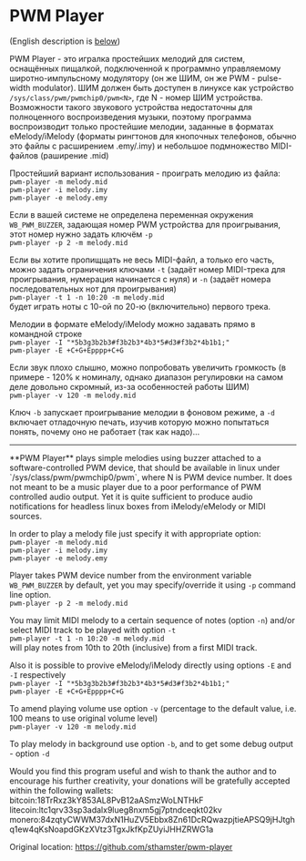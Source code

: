 PWM Player
==========

(English description is [below](#eng))  

PWM Player - это игралка простейших мелодий для систем, оснащённых пищалкой, подключенной к программно управляемому широтно-импульсному модулятору (он же ШИМ, он же PWM - pulse-width modulator).
ШИМ должен быть доступен в линуксе как устройство `/sys/class/pwm/pwmchip0/pwm<N>`, где N - номер ШИМ устройства.
Возможности такого звукового устройства недостаточны для полноценного воспроизведения музыки, поэтому программа воспроизводит только простейшие мелодии, заданные в форматах eMelody/iMelody (форматы рингтонов для кнопочных телефонов, обычно это файлы с расширением .emy/.imy) и небольшое подмножество MIDI-файлов (раширение .mid)

Простейший вариант использования - проиграть мелодию из файла:  
`pwm-player -m melody.mid`   
`pwm-player -i melody.imy`  
`pwm-player -e melody.emy`  

Если в вашей системе не определена переменная окружения `WB_PWM_BUZZER`, задающая номер PWM устройства для проигрывания, этот номер нужно задать ключём `-p`  
`pwm-player -p 2 -m melody.mid`   

Если вы хотите пропищщать не весь MIDI-файл, а только его часть, можно задать ограничения ключами `-t` (задаёт номер MIDI-трека для проигрывания, нумерация начинается с нуля) и `-n` (задаёт номера последовательных нот для проигрывания)  
`pwm-player -t 1 -n 10:20 -m melody.mid`  
будет играть ноты с 10-ой по 20-ю (включительно) первого трека.  

Мелодии в формате eMelody/iMelody можно задавать прямо в командной строке  
`pwm-player -I "*5b3g3b2b3#f3b2b3*4b3*5#d3#f3b2*4b1b1;"`  
`pwm-player -E +C+G+Epppp+C+G`  

Если звук плохо слышно, можно попробовать увеличить громкость (в примере - 120% к номиналу, однако диапазон регулировки на самом деле довольно скромный, из-за особенностей работы ШИМ)  
`pwm-player -v 120 -m melody.mid`   

Ключ `-b` запускает проигрывание мелодии в фоновом режиме, а `-d` включает отладочную печать, изучив которую можно попытаться понять, почему оно не работает (так как надо)...

  
  
  
  
---  
  
  
  


<a id="eng"/>
**PWM Player** plays simple melodies using buzzer attached to a software-controlled PWM device, that should be available in linux under `/sys/class/pwm/pwmchip0/pwm<N>`, where N is PWM device number.  
It does not meant to be a music player due to a poor performance of PWM controlled audio output. Yet it is quite sufficient to produce audio notifications for headless linux boxes from iMelody/eMelody or MIDI sources.

In order to play a melody file just specify it with appropriate option:  
`pwm-player -m melody.mid`   
`pwm-player -i melody.imy`  
`pwm-player -e melody.emy`  

Player takes PWM device number from the environment variable `WB_PWM_BUZZER` by default, yet you may specify/override it using `-p` command line option.  
`pwm-player -p 2 -m melody.mid`   

You may limit MIDI melody to a certain sequence of notes (option `-n`) and/or select MIDI track to be played with option `-t`  
`pwm-player -t 1 -n 10:20 -m melody.mid`  
will play notes from 10th to 20th (inclusive) from a first MIDI track.

Also it is possible to provive eMelody/iMelody directly using options `-E` and `-I` respectively  
`pwm-player -I "*5b3g3b2b3#f3b2b3*4b3*5#d3#f3b2*4b1b1;"`  
`pwm-player -E +C+G+Epppp+C+G`  

To amend playing volume use option `-v` (percentage to the default value, i.e. 100 means to use original volume level)  
`pwm-player -v 120 -m melody.mid`   

To play melody in background use option `-b`, and to get some debug output - option `-d`



Would you find this program useful and wish to thank the author and to encourage his further creativity, your donations will be gratefully accepted within the following wallets:  
bitcoin:18TrRxz3kY853AL8PvB12aASmzWoLNTHkF  
litecoin:ltc1qrv33sp3adalx9lueg8nxm5gj7ptndceqkt02kv  
monero:84zqtyCWWM37dxN1HuZV5Ebbx8Zn61DcRQwazpjtieAPSQ9jHJtghq1ew4qKsNoapdGKzXVtz3TgxJkfKpZUyiJHHZRWG1a  

Original location: https://github.com/sthamster/pwm-player  

